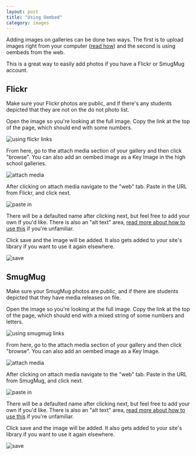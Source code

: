 ```yaml
---
layout: post
title: "Using Oembed"
category: images
---
```


Adding images on galleries can be done two ways. The first is to upload images right from your computer ([read how](/schoolsites-help/images/2014/07/15/adding-images/)) and the second is using oembeds from the web.

This is a great way to easily add photos if you have a Flickr or SmugMug account.

## Flickr

Make sure your Flickr photos are public, and if there's any students depicted that they are not on the do not photo list.

Open the image so you're looking at the full image. Copy the link at the top of the page, which should end with some numbers.

![using flickr links](/schoolsites-help/images/hs-files/using-flickr-url.png)

From here, go to the attach media section of your gallery and then click "browse". You can also add an oembed image as a Key Image in the high school galleries.

![attach media](/schoolsites-help/images/hs-files/attach-media.png)

After clicking on attach media navigate to the "web" tab. Paste in the URL from Flickr, and click next.

![paste in](/schoolsites-help/images/hs-files/paste-in-flickr.png)

There will be a defaulted name after clicking next, but feel free to add your own if you'd like. There is also an "alt text" area, [read more about how to use this](/schoolsites-help/images/2014/07/15/adding-images/#alt) if you're unfamiliar.

Click save and the image will be added. It also gets added to your site's library if you want to use it again elsewhere.

![save](/schoolsites-help/images/hs-files/save-button.png)

## SmugMug

Make sure your SmugMug photos are public, and if there are students depicted that they have media releases on file.

Open the image so you're looking at the full image. Copy the link at the top of the page, which should end with a mixed string of some numbers and letters.

![using smugmug links](/schoolsites-help/images/hs-files/smugmug-add.png)

From here, go to the attach media section of your gallery and then click "browse". You can also add an oembed image as a Key Image.

![attach media](/schoolsites-help/images/hs-files/attach-media.png)

After clicking on attach media navigate to the "web" tab. Paste in the URL from SmugMug, and click next.

![paste in](/schoolsites-help/images/hs-files/paste-in-flickr.png)

There will be a defaulted name after clicking next, but feel free to add your own if you'd like. There is also an "alt text" area, [read more about how to use this](/schoolsites-help/images/2014/07/15/adding-images/#alt) if you're unfamiliar.

Click save and the image will be added. It also gets added to your site's library if you want to use it again elsewhere.

![save](/schoolsites-help/images/hs-files/save-button.png)
